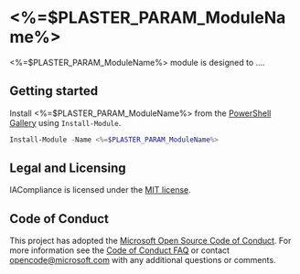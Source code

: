 # <%=$PLASTER_PARAM_ModuleName%>

<%=$PLASTER_PARAM_ModuleName%> module is designed to ....

## Getting started

Install <%=$PLASTER_PARAM_ModuleName%> from the [PowerShell Gallery](https://www.powershellgallery.com/) using `Install-Module`.

```powershell
Install-Module -Name <%=$PLASTER_PARAM_ModuleName%>
```

## Legal and Licensing

IACompliance is licensed under the [MIT license](LICENSE.txt).

## Code of Conduct

This project has adopted the [Microsoft Open Source Code of Conduct](https://opensource.microsoft.com/codeofconduct/). For more information see the [Code of Conduct FAQ](https://opensource.microsoft.com/codeofconduct/faq/) or contact [opencode@microsoft.com](mailto:opencode@microsoft.com) with any additional questions or comments.